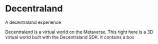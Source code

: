 # Decentraland
A decentraland experience

Decentraland is a virtual world on the Metaverse. This right here is a 3D virtual world built with the Decentraland SDK. It contains a box
